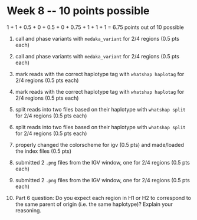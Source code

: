 # Week 8 -- 10 points possible

1 + 1 + 0.5 + 0 + 0.5 + 0 + 0.75 + 1 + 1 + 1 = 6.75 points out of 10 possible

1. call and phase variants with `medaka_variant` for 2/4 regions (0.5 pts each)

2. call and phase variants with `medaka_variant` for 2/4 regions (0.5 pts each)

3. mark reads with the correct haplotype tag with `whatshap haplotag` for 2/4 regions (0.5 pts each)

4. mark reads with the correct haplotype tag with `whatshap haplotag` for 2/4 regions (0.5 pts each)

5. split reads into two files based on their haplotype with `whatshap split` for 2/4 regions (0.5 pts each)

6. split reads into two files based on their haplotype with `whatshap split` for 2/4 regions (0.5 pts each)

7. properly changed the colorscheme for igv (0.5 pts) and made/loaded the index files (0.5 pts)

8. submitted 2 `.png` files from the IGV window, one for 2/4 regions (0.5 pts each)

9. submitted 2 `.png` files from the IGV window, one for 2/4 regions (0.5 pts each)

10. Part 6 question: Do you expect each region in H1 or H2 to correspond to the same parent of origin (i.e. the same haplotype)? Explain your reasoning.

